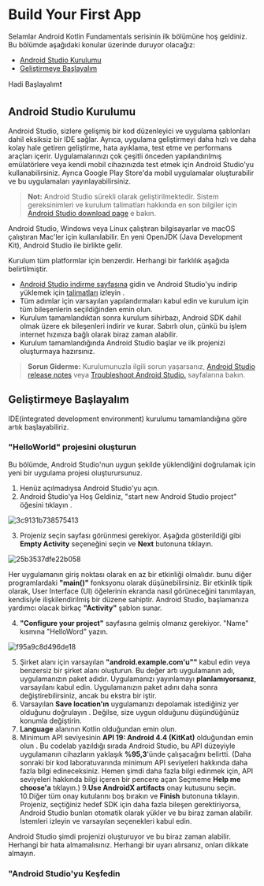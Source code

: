 # Build Your First App

Selamlar Android Kotlin Fundamentals serisinin ilk bölümüne hoş geldiniz. Bu bölümde aşağıdaki konular üzerinde duruyor olacağız:

- [Android Studio Kurulumu](#kurulum)
- [Geliştirmeye Başlayalım](#başlangıç)

Hadi Başlayalım❗


## <a name="kurulum"></a>Android Studio Kurulumu

Android Studio, sizlere gelişmiş bir kod düzenleyici ve uygulama şablonları dahil eksiksiz bir IDE sağlar. Ayrıca, uygulama geliştirmeyi daha hızlı ve daha kolay hale getiren geliştirme, hata ayıklama, test etme ve performans araçları içerir. Uygulamalarınızı çok çeşitli önceden yapılandırılmış emülatörlere veya kendi mobil cihazınızda test etmek için Android Studio'yu kullanabilirsiniz. Ayrıca Google Play Store'da mobil uygulamalar oluşturabilir ve bu uygulamaları yayınlayabilirsiniz.

> **Not:**  Android Studio sürekli olarak geliştirilmektedir. Sistem gereksinimleri ve kurulum talimatları hakkında en son bilgiler için [ Android Studio download page](https://developer.android.com/studio/) e bakın.

Android Studio, Windows veya Linux çalıştıran bilgisayarlar ve macOS çalıştıran Mac'ler için kullanılabilir. En yeni OpenJDK (Java Development Kit), Android Studio ile birlikte gelir.

Kurulum tüm platformlar için benzerdir. Herhangi bir farklılık aşağıda belirtilmiştir.

- [Android Studio indirme sayfasına](https://developer.android.com/studio/) gidin ve Android Studio'yu indirip yüklemek için [talimatları](https://developer.android.com/studio/install.html) izleyin .
- Tüm adımlar için varsayılan yapılandırmaları kabul edin ve kurulum için tüm bileşenlerin seçildiğinden emin olun.
- Kurulum tamamlandıktan sonra kurulum sihirbazı, Android SDK dahil olmak üzere ek bileşenleri indirir ve kurar. Sabırlı olun, çünkü bu işlem internet hızınıza bağlı  olarak biraz zaman alabilir.
- Kurulum tamamlandığında Android Studio başlar ve ilk projenizi oluşturmaya hazırsınız.

> **Sorun Giderme:** Kurulumunuzla ilgili sorun yaşarsanız, [Android Studio release notes](https://developer.android.com/studio/releases/index.html) veya [Troubleshoot Android Studio.](https://developer.android.com/studio/troubleshoot) sayfalarına bakın.




## <a name="başlangıç"></a>Geliştirmeye Başlayalım

IDE(integrated development environment) kurulumu tamamlandığına göre artık başlayabiliriz.

### <a name="1"></a>"HelloWorld" projesini oluşturun

Bu bölümde, Android Studio'nun uygun şekilde yüklendiğini doğrulamak için yeni bir uygulama projesi oluşturursunuz.

1. Henüz açılmadıysa Android Studio'yu açın.
2. Android Studio'ya Hoş Geldiniz, "start new Android Studio project" öğesini tıklayın .

![3c9131b738575413](https://user-images.githubusercontent.com/70329389/139844998-5aa1805f-4ecd-4dd9-b38f-2cdb66a80a87.png)

3. Projeniz seçin sayfası görünmesi gerekiyor. Aşağıda gösterildiği gibi **Empty Activity** seçeneğini seçin ve **Next** butonuna tıklayın.

![25b3537dfe22b058](https://user-images.githubusercontent.com/70329389/139845733-46597e5a-e2dd-4a54-a225-cb7f1c34ca7f.png)

Her uygulamanın giriş noktası olarak en az bir etkinliği olmalıdır. bunu diğer programlardaki **"main()"** fonksyonu olarak düşünebilirsiniz. Bir etkinlik tipik olarak, User Interface (UI) öğelerinin ekranda nasıl görüneceğini tanımlayan, kendisiyle ilişkilendirilmiş bir düzene sahiptir. Android Studio, başlamanıza yardımcı olacak birkaç **"Activity"** şablon sunar.

4. **"Configure your project"** sayfasına gelmiş olmanız gerekiyor. "Name" kısmına "HelloWord" yazın.

![f95a9c8d496de18](https://user-images.githubusercontent.com/70329389/139894687-0e6fb8b6-c3aa-494c-86a6-8e78444b8431.png)

5. Şirket alanı için varsayılan **"android.example.com'u""** kabul edin veya benzersiz bir şirket alanı oluşturun. Bu değer artı uygulamanın adı, uygulamanızın paket adıdır. Uygulamanızı yayınlamayı **planlamıyorsanız**, varsayılanı kabul edin. Uygulamanızın paket adını daha sonra değiştirebilirsiniz, ancak bu ekstra bir iştir.
6. Varsayılan **Save location'ın** uygulamanızı depolamak istediğiniz yer olduğunu doğrulayın . Değilse, size uygun olduğunu düşündüğünüz konumla değiştirin.
7. **Language** alanının Kotlin olduğundan emin olun.
8. Minimum API seviyesinin **API 19: Android 4.4 (KitKat)** olduğundan emin olun . Bu codelab yazıldığı sırada Android Studio, bu API düzeyiyle uygulamanın cihazların yaklaşık **%95,3**'ünde çalışacağını belirtti.
(Daha sonraki bir kod laboratuvarında minimum API seviyeleri hakkında daha fazla bilgi edineceksiniz. Hemen şimdi daha fazla bilgi edinmek için, API seviyeleri hakkında bilgi içeren bir pencere açan Seçmeme **Help me choose'a** tıklayın.)
9.**Use AndroidX artifacts** onay kutusunu seçin.
10.Diğer tüm onay kutularını boş bırakın ve **Finish** butonuna tıklayın. Projeniz, seçtiğiniz hedef SDK için daha fazla bileşen gerektiriyorsa, Android Studio bunları otomatik olarak yükler ve bu biraz zaman alabilir. İstemleri izleyin ve varsayılan seçenekleri kabul edin.

Android Studio şimdi projenizi oluşturuyor ve bu biraz zaman alabilir. Herhangi bir hata almamalısınız. Herhangi bir uyarı alırsanız, onları dikkate almayın.

### <a name="2"></a>"Android Studio'yu Keşfedin





